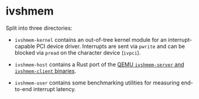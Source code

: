# ivshmem

Split into three directories:

- `ivshmem-kernel` contains an out-of-tree kernel module for
  an interrupt-capable PCI device driver. Interrupts are sent
  via `pwrite` and can be blocked via `pread` on the character
  device (`ivpci`).

- `ivshmem-host` contains a Rust port of the
  [QEMU `ivshmem-server` and `ivshmem-client` binaries](https://github.com/qemu/qemu/tree/master/contrib).

- `ivshmem-user` contains some benchmarking utilities for
  measuring end-to-end interrupt latency.
